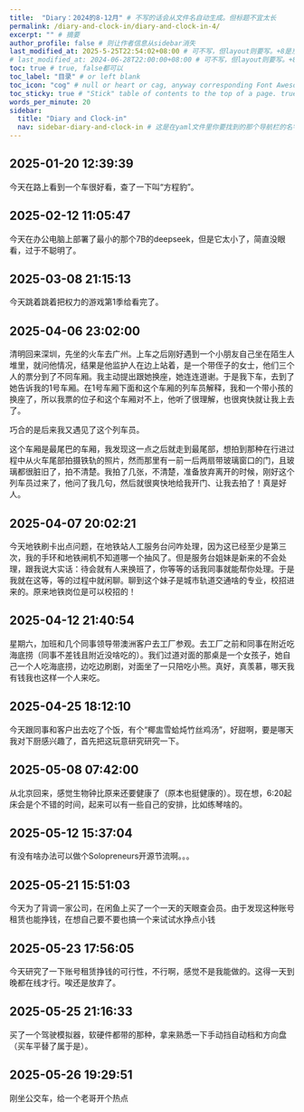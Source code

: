 ```yaml
---
title:  "Diary：2024的8-12月" # 不写的话会从文件名自动生成。但标题不宜太长
permalink: /diary-and-clock-in/diary-and-clock-in-4/
excerpt: "" # 摘要
author_profile: false # 则让作者信息从sidebar消失
last_modified_at: 2025-5-25T22:54:02+08:00 # 可不写，但layout则要写。+8是东八区
# last_modified_at: 2024-06-28T22:00:00+08:00 # 可不写，但layout则要写。+8是东八区
toc: true # true, false都可以
toc_label: "目录" # or left blank
toc_icon: "cog" # null or heart or cag, anyway corresponding Font Awesome icon name (without fa prefix)
toc_sticky: true # "Stick" table of contents to the top of a page. true: toc floats. false: toc fixed
words_per_minute: 20
sidebar:
  title: "Diary and Clock-in"
  nav: sidebar-diary-and-clock-in # 这是在yaml文件里你要找到的那个导航栏的名字
---
```




## 2025-01-20 12:39:39

今天在路上看到一个车很好看，查了一下叫“方程豹”。


## 2025-02-12 11:05:47

今天在办公电脑上部署了最小的那个7B的deepseek，但是它太小了，简直没眼看，过于不聪明了。

## 2025-03-08 21:15:13

今天跳着跳着把权力的游戏第1季给看完了。

## 2025-04-06 23:02:00

清明回来深圳，先坐的火车去广州。上车之后刚好遇到一个小朋友自己坐在陌生人堆里，就问他情况，结果是他监护人在边上站着，是一个带侄子的女士，他们三个人的票分到了不同车厢。我主动提出跟她换座，她连连道谢。于是我下车，去到了她告诉我的1号车厢。在1号车厢下面和这个车厢的列车员解释，我和一个带小孩的换座了，所以我票的位子和这个车厢对不上，他听了很理解，也很爽快就让我上去了。

巧合的是后来我又遇见了这个列车员。

这个车厢是最尾巴的车厢，我发现这一点之后就走到最尾部，想拍到那种在行进过程中从火车尾部拍摄铁轨的照片，然而那里有一前一后两扇带玻璃窗口的门，且玻璃都很脏旧了，拍不清楚。我拍了几张，不清楚，准备放弃离开的时候，刚好这个列车员过来了，他问了我几句，然后就很爽快地给我开门、让我去拍了！真是好人。


## 2025-04-07 20:02:21

今天地铁刷卡出点问题，在地铁站人工服务台问咋处理，因为这已经至少是第三次，我的手环和地铁闸机不知道哪一个抽风了。但是服务台姐妹是新来的不会处理，跟我说大实话：待会就有人来换班了，你等等的话我同事就能帮你处理。于是我就在这等，等的过程中就闲聊。聊到这个妹子是城市轨道交通啥的专业，校招进来的。原来地铁岗位是可以校招的！

## 2025-04-12 21:40:54

星期六，加班和几个同事领导带澳洲客户去工厂参观。去工厂之前和同事在附近吃海底捞（同事不差钱且附近没啥吃的）。我们过道对面的那桌是一个女孩子，她自己一个人吃海底捞，边吃边刷剧，对面坐了一只陪吃小熊。真好，真羡慕，哪天我有钱我也这样一个人来吃。


## 2025-04-25 18:12:10

今天跟同事和客户出去吃了个饭，有个“椰盅雪蛤炖竹丝鸡汤”，好甜啊，要是哪天我对下厨感兴趣了，首先把这玩意研究研究一下。

## 2025-05-08 07:42:00

从北京回来，感觉生物钟比原来还要健康了（原本也挺健康的）。现在想，6:20起床会是个不错的时间，起来可以有一些自己的安排，比如练琴啥的。

## 2025-05-12 15:37:04

有没有啥办法可以做个Solopreneurs开源节流啊。。。

## 2025-05-21 15:51:03

今天为了背调一家公司，在闲鱼上买了一个一天的天眼查会员。由于发现这种账号租赁也能挣钱，在想自己要不要也搞一个来试试水挣点小钱



## 2025-05-23 17:56:05

今天研究了一下账号租赁挣钱的可行性，不行啊，感觉不是我能做的。这得一天到晚都在线才行。唉还是放弃了。



## 2025-05-25 21:16:33

买了一个驾驶模拟器，软硬件都带的那种，拿来熟悉一下手动挡自动档和方向盘（买车平替了属于是）。


## 2025-05-26 19:29:51

刚坐公交车，给一个老哥开个热点